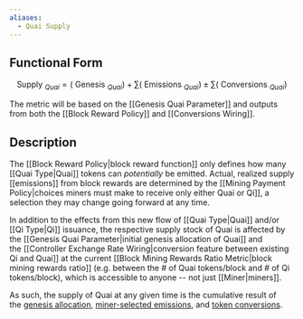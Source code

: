 ```yaml
---
aliases:
  - Quai Supply
---
```



## Functional Form

$$\text { Supply }_{Q u a i}=\left(\text { Genesis }_{Q u a i}\right)+\sum\left(\text { Emissions }_{Q u a i}\right) \pm \sum\left(\text { Conversions }_{Q u a i}\right)$$

The metric will be based on the [[Genesis Quai Parameter]] and outputs from both the [[Block Reward Policy]] and [[Conversions Wiring]].

## Description

The [[Block Reward Policy|block reward function]] only defines how many [[Quai Type|Quai]] tokens can _potentially_ be emitted. Actual, realized supply [[emissions]] from block rewards are determined by the [[Mining Payment Policy|choices miners must make to receive only either Quai or Qi]], a selection they may change going forward at any time.

In addition to the effects from this new flow of [[Quai Type|Quai]] and/or [[Qi Type|Qi]] issuance, the respective supply stock of Quai is affected by the [[Genesis Quai Parameter|initial genesis allocation of Quai]] and the [[Controller Exchange Rate Wiring|conversion feature between existing Qi and Quai]] at the current [[Block Mining Rewards Ratio Metric|block mining rewards ratio]] (e.g. between the # of Quai tokens/block and # of Qi tokens/block), which is accessible to anyone -- not just [[Miner|miners]].

As such, the supply of Quai at any given time is the cumulative result of the [genesis allocation](https://qu.ai/docs/learn/tokenomics/genesis-allocations/), [miner-selected emissions](https://qu.ai/docs/learn/tokenomics/token-dynamics/block-rewards/), and [token conversions](https://qu.ai/docs/learn/tokenomics/token-dynamics/conversions/).